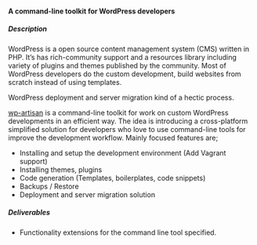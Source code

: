 #### A command-line toolkit for WordPress developers

##### Description
WordPress is a open source content management system (CMS) written in PHP. It’s has rich-community support and a resources library including variety of plugins and themes published by the community. Most of WordPress developers do the custom development, build websites from scratch instead of using templates.

WordPress deployment and server migration kind of a hectic process.

[wp-artisan](https://github.com/99x/wp-artisan) is a command-line toolkit for work on custom WordPress developments in an efficient way. The idea is introducing a cross-platform simplified solution for developers who love to use command-line tools for improve the development workflow. Mainly focused features are;

- Installing and setup the development environment (Add Vagrant support)
- Installing themes, plugins
- Code generation (Templates, boilerplates, code snippets)
- Backups / Restore
- Deployment and server migration solution 

##### Deliverables
- Functionality extensions for the command line tool specified.
